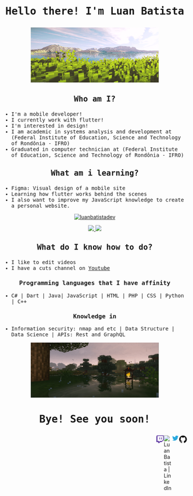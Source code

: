 
<samp>

  
# <p align="center"><samp>Hello there! I'm Luan Batista</samp></p>

<p align="center"><img width=350 height=150 src="https://github.com/luanbatistadev/luanbatistadev/blob/main/assets/images/mine%20sun.gif" /></p>

## <p align="center">Who am I?</p>

- I'm a mobile developer!
- I currently work with flutter!
- I'm interested in design!
- I am academic in systems analysis and development at (Federal Institute of Education, Science and Technology of Rondônia - IFRO)
- Graduated in computer technician at (Federal Institute of Education, Science and Technology of Rondônia - IFRO)

## <samp><p align="center">What am i learning?</p></samp>

- Figma: Visual design of a mobile site
- Learning how flutter works behind the scenes
- I also want to improve my JavaScript knowledge to create a personal website.
</samp>



<a href="https://github.com/luanbatistadev">
  <p align="center"><img height="180em" src="https://github-readme-streak-stats.herokuapp.com/?user=luanbatistadev&theme=dark" alt="luanbatistadev" /></p>
  <p align="center">
    <img height="130em" src="https://github-readme-stats.vercel.app/api?username=luanbatistadev&theme=dark&show_icons=true" />
    <img height="130em" src="https://github-readme-stats.vercel.app/api/top-langs/?username=luanbatistadev&theme=dark&layout=compact" />
  </p>
</a>




<samp>

## <p align="center">What do I know how to do?</p>

- I like to edit videos
- I have a cuts channel on <a href="https://www.youtube.com/channel/UCcwByV-6d_JWdnEspfLTJpQ">Youtube</a>
### <p align="center">Programming languages that I have affinity</p>
- C# | Dart | Java| JavaScript | HTML | PHP | CSS | Python | C++
### <p align="center">Knowledge in</p>
- Information security: nmap and etc | Data Structure | Data Science | APIs: Rest and GraphQL


<p align="center"><img width=350 height=150 src="https://github.com/luanbatistadev/luanbatistadev/blob/main/assets/images/minecraft.gif" /></p>

# <p align="center">Bye! See you soon!</p>


</samp>
<a href="https://github.com/luanbatistadev">
  <img align="right" alt="Luan Batista | GitHub" width="21px" src="https://github.com/luanbatistadev/luanbatistadev/blob/main/assets/images/github%20ico.png" />
</a>
<a href="https://twitter.com/luanbatistadev">
  <img align="right" alt="Luan Batista | Twitter" width="21px" src="https://github.com/luanbatistadev/luanbatistadev/blob/6a33b9c3deb96ceca0d94c266ac8573e5ca73c52/assets/images/twitter%20ico.jpeg" />
</a>
<a href="https://br.linkedin.com/in/luan-rafael-batista-ramos-4379941a8">
  <img align="right" alt="Luan Batista | LinkedIn" width="21px" src="https://github.com/luanbatistadev/luanbatistadev/blob/main/assets/images/linkedin%20ico.ico" />
</a>

<a href="https://www.twitch.tv/luangamegg">
  <img align="right" alt="Luan Batista | Twitch" width="21px" src="https://github.com/luanbatistadev/luanbatistadev/blob/main/assets/images/twitch%20ico.png" />
</a>
